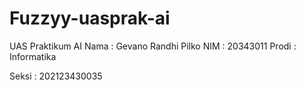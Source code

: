 # Fuzzyy-uasprak-ai
UAS Praktikum AI
Nama : Gevano Randhi Pilko
NIM : 20343011
Prodi : Informatika

Seksi : 202123430035
